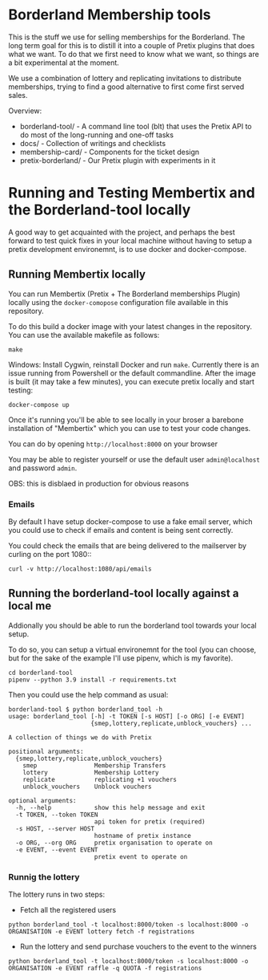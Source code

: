 # Borderland Membership tools

This is the stuff we use for selling memberships for the Borderland. The long
term goal for this is to distill it into a couple of Pretix plugins that does
what we want. To do that we first need to know what we want, so things are a bit
experimental at the moment.

We use a combination of lottery and replicating invitations to distribute
memberships, trying to find a good alternative to first come first served sales.

Overview:

  * borderland-tool/ - A command line tool (blt) that uses the Pretix API to do most of the long-running and one-off tasks
  * docs/ - Collection of writings and checklists
  * membership-card/ - Components for the ticket design
  * pretix-borderland/ - Our Pretix plugin with experiments in it


# Running and Testing Membertix and the Borderland-tool locally

A good way to get acquainted with the project, and perhaps the best forward
to test quick fixes in your local machine without having to setup a pretix
development environemnt, is to use docker and docker-compose. 

## Running Membertix locally

You can run Membertix (Pretix + The Borderland memberships Plugin) locally
using the `docker-comopose` configuration file available in this repository.

To do this build a docker image with your latest changes in the repository. 
You can use the available makefile as follows: 

```
make
```

Windows: Install Cygwin, reinstall Docker and run `make`. Currently there is an issue running from Powershell or the default commandline. 
After the image is built (it may take a few minutes), you can execute pretix
locally and start testing:

```
docker-compose up
```

Once it's running you'll be able to see locally in your broser a barebone
installation of "Membertix" which you can use to test your code changes.

You can do by opening `http://localhost:8000` on your browser 

You may be able to register yourself or use the default user `admin@localhost`
and password `admin`.

OBS: this is disblaed in production for obvious reasons


### Emails

By default I have setup docker-compose to use a fake email server, which you
could use to check if emails and content is being sent correctly.

You could check the emails that are being delivered to the mailserver 
by curling on the port 1080::

```
curl -v http://localhost:1080/api/emails
```


## Running the borderland-tool locally against a local me
Addionally you should be able to run the borderland tool towards your local setup.

To do so, you can setup a virtual environemnt for the tool (you can choose, but
for the sake of the example I'll use pipenv, which is my favorite).

```
cd borderland-tool
pipenv --python 3.9 install -r requirements.txt
```

Then you could use the help command as usual:
```
borderland-tool $ python borderland_tool -h
usage: borderland_tool [-h] -t TOKEN [-s HOST] [-o ORG] [-e EVENT]
                       {smep,lottery,replicate,unblock_vouchers} ...

A collection of things we do with Pretix

positional arguments:
  {smep,lottery,replicate,unblock_vouchers}
    smep                Membership Transfers
    lottery             Membership Lottery
    replicate           replicating +1 vouchers
    unblock_vouchers    Unblock vouchers

optional arguments:
  -h, --help            show this help message and exit
  -t TOKEN, --token TOKEN
                        api token for pretix (required)
  -s HOST, --server HOST
                        hostname of pretix instance
  -o ORG, --org ORG     pretix organisation to operate on
  -e EVENT, --event EVENT
                        pretix event to operate on

```

### Runnig the lottery
The lottery runs in two steps: 
 * Fetch all the registered users

```
python borderland_tool -t localhost:8000/token -s localhost:8000 -o ORGANISATION -e EVENT lottery fetch -f registrations
```

 * Run the lottery and send purchase vouchers to the event to the winners

```
python borderland_tool -t localhost:8000/token -s localhost:8000 -o ORGANISATION -e EVENT raffle -q QUOTA -f registrations
```


